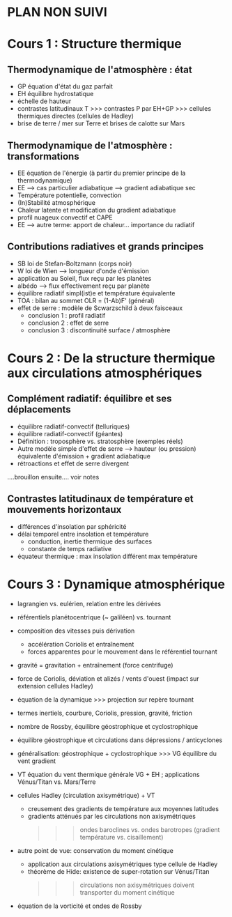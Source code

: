 
# PLAN NON SUIVI

# Cours 1 : Structure thermique

## Thermodynamique de l'atmosphère : état
- GP équation d'état du gaz parfait
- EH équilibre hydrostatique
- échelle de hauteur
- contrastes latitudinaux T >>> contrastes P par EH+GP >>> cellules thermiques directes (cellules de Hadley)
- brise de terre / mer sur Terre et brises de calotte sur Mars

## Thermodynamique de l'atmosphère : transformations
- EE équation de l'énergie (à partir du premier principe de la thermodynamique)
- EE --> cas particulier adiabatique --> gradient adiabatique sec
- Température potentielle, convection
- (In)Stabilité atmosphérique
- Chaleur latente et modification du gradient adiabatique
- profil nuageux convectif et CAPE
- EE --> autre terme: apport de chaleur... importance du radiatif

## Contributions radiatives et grands principes
- SB loi de Stefan-Boltzmann (corps noir)
- W loi de Wien --> longueur d'onde d'émission
- application au Soleil, flux reçu par les planètes
- albédo --> flux effectivement reçu par planète
- équilibre radiatif simpl(ist)e et température équivalente
- TOA : bilan au sommet OLR = (1-Ab)F' (général)
- effet de serre : modèle de Scwarzschild à deux faisceaux
  - conclusion 1 : profil radiatif
  - conclusion 2 : effet de serre
  - conclusion 3 : discontinuité surface / atmosphère

# Cours 2 : De la structure thermique aux circulations atmosphériques

## Complément radiatif: équilibre et ses déplacements
- équilibre radiatif-convectif (telluriques)
- équilibre radiatif-convectif (géantes)
- Définition : troposphère vs. stratosphère (exemples réels)
- Autre modèle simple d'effet de serre
  --> hauteur (ou pression) équivalente d'émission + gradient adiabatique
- rétroactions et effet de serre divergent
<!-- - instabilité atmos et Fréquence BV? -->

....brouillon ensuite....
voir notes

## Contrastes latitudinaux de température et mouvements horizontaux
- différences d'insolation par sphéricité
- délai temporel entre insolation et température
  - conduction, inertie thermique des surfaces
  - constante de temps radiative
- équateur thermique : max insolation différent max température



# Cours 3 : Dynamique atmosphérique

- lagrangien vs. eulérien, relation entre les dérivées
- référentiels planétocentrique (~ galiléen) vs. tournant
- composition des vitesses puis dérivation 
  - accélération Coriolis et entraînement
  - forces apparentes pour le mouvement dans le référentiel tournant
- gravité = gravitation + entraînement (force centrifuge)
- force de Coriolis, déviation et alizés / vents d'ouest (impact sur extension cellules Hadley)

- équation de la dynamique >>> projection sur repère tournant
- termes inertiels, courbure, Coriolis, pression, gravité, friction
- nombre de Rossby, équilibre géostrophique et cyclostrophique
- équilibre géostrophique et circulations dans dépressions / anticyclones

- généralisation: géostrophique + cyclostrophique >>> VG équilibre du vent gradient
- VT équation du vent thermique générale VG + EH ; applications Vénus/Titan vs. Mars/Terre

- cellules Hadley (circulation axisymétrique) + VT 
  - creusement des gradients de température aux moyennes latitudes
  - gradients atténués par les circulations non axisymétriques
    >>> ondes baroclines vs. ondes barotropes (gradient température vs. cisaillement)
- autre point de vue: conservation du moment cinétique
  - application aux circulations axisymétriques type cellule de Hadley
  - théorème de Hide: existence de super-rotation sur Vénus/Titan
    >>> circulations non axisymétriques doivent transporter du moment cinétique
- équation de la vorticité et ondes de Rossby
